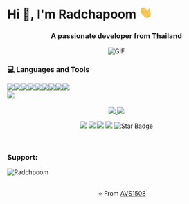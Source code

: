 
<h1> Hi 👋, I'm Radchapoom <img src="https://raw.githubusercontent.com/ABSphreak/ABSphreak/master/gifs/Hi.gif" width="30px"> </h1>
<h3 align="center">A passionate developer from Thailand</h3>

<!-- <img align='center' src='https://user-images.githubusercontent.com/5713670/87202985-820dcb80-c2b6-11ea-9f56-7ec461c497c3.gif' width='200"'> -->

<div align="center">
  <img height="270px" width="450px" alt="GIF" src="https://media.giphy.com/media/scZPhLqaVOM1qG4lT9/giphy.gif" />
</div>
  
<div>
  <h3> 💻 Languages and Tools </h3>
    <div align="left">
   <img src="https://media.giphy.com/media/3rCcV6sC1o2GY/giphy.gif" width="50"><img src="https://media3.giphy.com/media/ln7z2eWriiQAllfVcn/200w.webp" width="50"><img src="https://i.giphy.com/media/LMt9638dO8dftAjtco/200.webp"   width="50"><img src="https://i.giphy.com/media/eNAsjO55tPbgaor7ma/200w.webp" width="50"><img src="https://i.giphy.com/media/IdyAQJVN2kVPNUrojM/200.webp" width="50"><img src="https://media3.giphy.com/media/kdFc8fubgS31b8DsVu/giphy.webp" width="50"><img src="https://media.giphy.com/media/SU2ic3wTfuC6JhD1lA/giphy.gif" width="50"><img src="https://media.giphy.com/media/kH1DBkPNyZPOk0BxrM/giphy.gif" width="100"><img src="https://media.giphy.com/media/SsCYf6DRFJrOpP0IoM/giphy.gif" width="70">
  </div>
    <img src="https://raw.githubusercontent.com/omidnikrah/profile-activity-generator/master/demo.png" />
</div> 
<br/>
<div align="center">
<a href="https://github.com/AVS1508">
  <img height="180em" src="https://github-readme-stats.vercel.app/api?username=Radchapoom1009&theme=buefy&show_icons=true" />
  <img height="180em" src="https://github-readme-stats.vercel.app/api/top-langs/?username=Radchapoom1009&theme=buefy&layout=compact" />
</a> 
  
</div>

<p align="center">
   <img src="https://img.shields.io/badge/language-python-blue?style"/>
   <img src="https://img.shields.io/github/license/anmol098/waka-readme-stats"/>
   <img src="https://img.shields.io/github/stars/anmol098/waka-readme-stats"/>
   <img src="https://img.shields.io/github/forks/anmol098/waka-readme-stats"/>
   <img src="https://img.shields.io/static/v1?label=%F0%9F%8C%9F&message=If%20Useful&style=style=flat&color=BC4E99" alt="Star Badge"/>
</p>

<br/>

<h3 align="left">Support:</h3>
<p><a href="https://github.com/radchapoom1009/"> <img align="left" src="https://cdn.ko-fi.com/cdn/kofi3.png?v=3" height="50" width="210" alt="Radchpoom" /></a></p><br><br>

⭐️ From [AVS1508](https://github.com/AVS1508)

